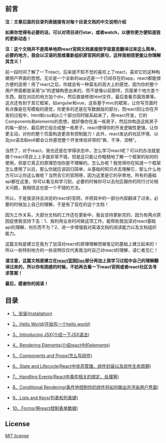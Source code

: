 ## 前言

**注：文章后面的目录列表链接有对每个目录文档的中文说明介绍**

__如果你觉得有必要的话，可以对项目进行star，或者watch，以便你更方便知道我的更新动态！__

__注：这个文档并不是简单地把react官网文档直接按字面意思翻译过来这么简单，必要的地方，我会以汉语的思维重新组织原官网的原句，这样我相信更能让你理解其含义！__

前一段时间了解了一下react，后来就不知不觉的喜欢上了react，喜欢它的这种构建用户界面的思想。无论是一个全新的app还是一个已经存在的app，react都能很方便的适用！用了react之后，你就会有一种莫名的高大上的感觉，因为你的整个用户界面都是采用“js”的逻辑构思出来的，而不是像以前那样，页面某个地方差个东西，就在对应的地方加个div，然后直接修改html文件，最后查看页面效果等。这点还有别于其它框架，如angular和vue，这些基于mvc的框架，让你写页面时有点像是在写模板的感觉，你更多的还是在写数据层的部分，而react则让你在开发的过程中，html和css和js三个部分同时联系起来了，用react开发，它的Components和elements的思想，就好像你在盖一栋房子，然后你构造这栋房子的每一部分，最后把它组合成整一栋房子。react使得你的开发逻辑性更强，让你更主动，对你的整个页面构造更具有控制能力！此外，react发达的社区环境、以及jsx语法和es6都会让你感觉整个开发体验非常的“爽、干净、流畅”。

当然了，对于react，我也还是在学得状态中，怎么学习react呢？可以的办法就是搞个react项目上上手就非常不错，但是这只能让你粗糙地了解一个框架的如何的使用，但是它真正的原理恐怕你是不理解的。怎么办呢？我觉得你在知道一个框架怎么使用了以后，那么你就应该回归简单，从基础的知识点去理解它，那么什么地方可以让你这么做呢？当然去它的官网呀，因为这里是它的孕育地，所有的基础api都在这里，你可以看见和学习到，必要的时候你可以去社区跟你的同行讨论相关问题，我相信这也是一个不错的方法。

所以，于是我坚持去浏览的react的官网，并把其中的一部分内容翻译了过来，必要的时候加上自己的理解，于是有了现在的这个文档！

因为工作关系，大部分文档的工作还在更新中，我会坚持更新完的，因为有两点原因促使我坚持下去：1、我利用业余时间做这项工作，能帮助我加深对react基础api的理解，何乐而不为？2、进一步增强我对英语文档的阅读能力以及文档组织能力。


这篇文档是建立在我为了加深对react的原理理解而做笔记的基础上建立起来的！所以一些特别地方的一些说明仅仅代表我当时自己对react的理解，请仁者见仁！

**请注意，这篇文档是建立在[react官网Doc](https://facebook.github.io/react/docs/installation.html)部分再加上我学习过程中自己的理解翻译过来的，所以你有困惑的时候，不妨再去看一下react官网或者react社区去寻求答案！**

**最后，感谢你的阅读！**

## 目录


* [1、安装(Installation)](https://github.com/woai30231/react-doc/tree/master/01-installation)

* [2、Hello World(开始写一个hello world)](https://github.com/woai30231/react-doc/tree/master/02-helloworld)

* [3、Introducing JSX(介绍一下JSX语法)](https://github.com/woai30231/react-doc/tree/master/03-introducingJSX)

* [4、Rendering Elements(介绍react中的elements)](https://github.com/woai30231/react-doc/tree/master/04-RenderingElements)

* [5、Components and Props(怎么写组件)](https://github.com/woai30231/react-doc/tree/master/05-ComponentsAndProps)

* [6、State and Lifecycle(React中状态管理、组件封装以及组件生命周期)](https://github.com/woai30231/react-doc/tree/master/06-StateAndLifecycle)

* [7、Handling Events(React中事件相关的绑定、处理等)](https://github.com/woai30231/react-doc/tree/master/07-HandlingEvents)

* [8、Conditional Rendering(条件地控制你的组件将如何输出并渲染用户界面)](https://github.com/woai30231/react-doc/tree/master/08-ConditionalRendering)

* [9、Lists and Keys(列表和列表键)](https://github.com/woai30231/react-doc/tree/master/09-ListAndKey)

* [10、Forms(用react控制表单数据)](https://github.com/woai30231/react-doc/tree/master/10-Forms)



## License

[MIT license]()

